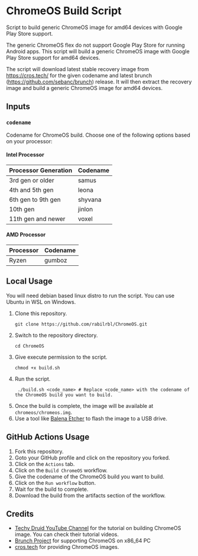 # ChromeOS Build Script

Script to build generic ChromeOS image for amd64 devices with Google Play Store support.

The generic ChromeOS flex do not support Google Play Store for running Android apps. This script will build a generic ChromeOS image with Google Play Store support for amd64 devices.

The script will download latest stable recovery image from https://cros.tech/ for the given codename and latest brunch (https://github.com/sebanc/brunch) release. It will then extract the recovery image and build a generic ChromeOS image for amd64 devices.

## Inputs

### `codename`

Codename for ChromeOS build. Choose one of the following options based on your processor:

#### Intel Processor

| Processor Generation | Codename |
|---------------------|----------|
| 3rd gen or older    | samus    |
| 4th and 5th gen     | leona    |
| 6th gen to 9th gen  | shyvana  |
| 10th gen            | jinlon   |
| 11th gen and newer  | voxel    |

#### AMD Processor

| Processor | Codename |
|-----------|----------|
| Ryzen     | gumboz   |

## Local Usage

You will need debian based linux distro to run the script. You can use Ubuntu in WSL on Windows.

1. Clone this repository.
   ```shell
   git clone https://github.com/rabilrbl/ChromeOS.git
   ```
2. Switch to the repository directory.
   ```shell
   cd ChromeOS
   ```
3. Give execute permission to the script.
   ```shell
   chmod +x build.sh
   ```
4. Run the script.
   ```shell
    ./build.sh <code_name> # Replace <code_name> with the codename of the ChromeOS build you want to build.
    ```
5. Once the build is complete, the image will be available at `chromeos/chromeos.img`.
6. Use a tool like [Balena Etcher](https://www.balena.io/etcher/) to flash the image to a USB drive.

## GitHub Actions Usage

1. Fork this repository.
2. Goto your GitHub profile and click on the repository you forked.
3. Click on the `Actions` tab.
4. Click on the `Build ChromeOS` workflow.
5. Give the codename of the ChromeOS build you want to build.
6. Click on the `Run workflow` button.
7. Wait for the build to complete.
8. Download the build from the artifacts section of the workflow.

## Credits

- [Techy Druid YouTube Channel](https://www.youtube.com/@TechyDruid) for the tutorial on building ChromeOS image. You can check their tutorial videos.
- [Brunch Project](https://github.com/sebanc/brunch) for supporting ChromeOS on x86_64 PC
- [cros.tech](https://cros.tech/) for providing ChromeOS images.